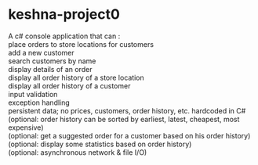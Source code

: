# keshna-project0

A c# console application that can :<br>
place orders to store locations for customers<br>
add a new customer<br>
search customers by name<br>
display details of an order<br>
display all order history of a store location<br>
display all order history of a customer<br>
input validation<br>
exception handling<br>
persistent data; no prices, customers, order history, etc. hardcoded in C#<br>
(optional: order history can be sorted by earliest, latest, cheapest, most expensive)<br>
(optional: get a suggested order for a customer based on his order history)<br>
(optional: display some statistics based on order history)<br>
(optional: asynchronous network & file I/O)

